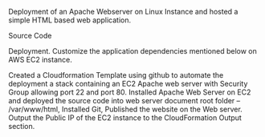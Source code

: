 Deployment of an Apache Webserver on Linux Instance and hosted a simple HTML based web application.

Source Code

Deployment.
Customize the application dependencies mentioned below on AWS EC2 instance.


Created a Cloudformation Template using github to automate the deployment a stack containing an EC2 Apache web server with Security Group allowing port 22 and port 80.
Installed Apache Web Server on EC2 and deployed the source code into web server document root folder – /var/www/html,
Installed Git,
Published the website on the Web server.
Output the Public IP of the EC2 instance to the CloudFormation Output section.

